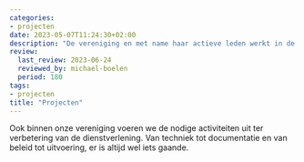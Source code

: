 ```yaml
---
categories:
- projecten
date: 2023-05-07T11:24:30+02:00
description: "De vereniging en met name haar actieve leden werkt in de achtergrond aan diverse projecten. Op deze pagina brengen we de lopende projecten naar de voorgrond."
review:
  last_review: 2023-06-24
  reviewed_by: michael-boelen
  period: 180
tags:
- projecten
title: "Projecten"
---
```


Ook binnen onze vereniging voeren we de nodige activiteiten uit ter verbetering van de dienstverlening. Van techniek tot documentatie en van beleid tot uitvoering, er is altijd wel iets gaande.
